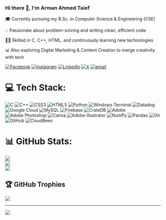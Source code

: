 ### Hi there 👋, I'm Arman Ahmed Taief
🎓 Currently pursuing my B.Sc. in Computer Science & Engineering (CSE)

💡 Passionate about problem-solving and writing clean, efficient code

👨‍💻 Skilled in C, C++, HTML, and continuously learning new technologies

📊 Also exploring Digital Marketing & Content Creation to merge creativity with tech


[![Facebook](https://img.shields.io/badge/Facebook-%231877F2.svg?logo=Facebook&logoColor=white)](https://facebook.com/https://www.facebook.com/haadiltiong78ywc0) [![Instagram](https://img.shields.io/badge/Instagram-%23E4405F.svg?logo=Instagram&logoColor=white)](https://instagram.com/arman_ahmed_taief) [![LinkedIn](https://img.shields.io/badge/LinkedIn-%230077B5.svg?logo=linkedin&logoColor=white)](https://linkedin.com/in/arman-ahmed-taief) [![X](https://img.shields.io/badge/X-black.svg?logo=X&logoColor=white)](https://x.com/ArmanAhmedTaief) [![email](https://img.shields.io/badge/Email-D14836?logo=gmail&logoColor=white)](mailto:taief579@gmail.com) 

# 💻 Tech Stack:
![C](https://img.shields.io/badge/c-%2300599C.svg?style=for-the-badge&logo=c&logoColor=white) ![C++](https://img.shields.io/badge/c++-%2300599C.svg?style=for-the-badge&logo=c%2B%2B&logoColor=white) ![CSS3](https://img.shields.io/badge/css3-%231572B6.svg?style=for-the-badge&logo=css3&logoColor=white) ![HTML5](https://img.shields.io/badge/html5-%23E34F26.svg?style=for-the-badge&logo=html5&logoColor=white) ![Python](https://img.shields.io/badge/python-3670A0?style=for-the-badge&logo=python&logoColor=ffdd54) ![Windows Terminal](https://img.shields.io/badge/Windows%20Terminal-%234D4D4D.svg?style=for-the-badge&logo=windows-terminal&logoColor=white) ![Datadog](https://img.shields.io/badge/datadog-%23632CA6.svg?style=for-the-badge&logo=datadog&logoColor=white) ![Google Cloud](https://img.shields.io/badge/GoogleCloud-%234285F4.svg?style=for-the-badge&logo=google-cloud&logoColor=white) ![MySQL](https://img.shields.io/badge/mysql-4479A1.svg?style=for-the-badge&logo=mysql&logoColor=white) ![Firebase](https://img.shields.io/badge/firebase-a08021?style=for-the-badge&logo=firebase&logoColor=ffcd34) ![CrateDB](https://img.shields.io/badge/CrateDB-009DC7?style=for-the-badge&logo=CrateDB&logoColor=white) ![Adobe](https://img.shields.io/badge/adobe-%23FF0000.svg?style=for-the-badge&logo=adobe&logoColor=white) ![Adobe Photoshop](https://img.shields.io/badge/adobe%20photoshop-%2331A8FF.svg?style=for-the-badge&logo=adobe%20photoshop&logoColor=white) ![Canva](https://img.shields.io/badge/Canva-%2300C4CC.svg?style=for-the-badge&logo=Canva&logoColor=white) ![Adobe Illustrator](https://img.shields.io/badge/adobe%20illustrator-%23FF9A00.svg?style=for-the-badge&logo=adobe%20illustrator&logoColor=white) ![NumPy](https://img.shields.io/badge/numpy-%23013243.svg?style=for-the-badge&logo=numpy&logoColor=white) ![Pandas](https://img.shields.io/badge/pandas-%23150458.svg?style=for-the-badge&logo=pandas&logoColor=white) ![Git](https://img.shields.io/badge/git-%23F05033.svg?style=for-the-badge&logo=git&logoColor=white) ![GitHub](https://img.shields.io/badge/github-%23121011.svg?style=for-the-badge&logo=github&logoColor=white) ![CloudBees](https://img.shields.io/badge/CloudBees-1997B5&?logo=cloudbees&logoColor=white&style=for-the-badge)
# 📊 GitHub Stats:
![](https://github-readme-stats.vercel.app/api?username=taiefahmed&theme=dark&hide_border=false&include_all_commits=false&count_private=false)<br/>
![](https://nirzak-streak-stats.vercel.app/?user=taiefahmed&theme=dark&hide_border=false)<br/>
![](https://github-readme-stats.vercel.app/api/top-langs/?username=taiefahmed&theme=dark&hide_border=false&include_all_commits=false&count_private=false&layout=compact)

## 🏆 GitHub Trophies
![](https://github-profile-trophy.vercel.app/?username=taiefahmed&theme=gruvbox&no-frame=true&no-bg=true&margin-w=4)

---
[![](https://visitcount.itsvg.in/api?id=taiefahmed&icon=0&color=0)](https://visitcount.itsvg.in)

<!-- Proudly created with GPRM ( https://gprm.itsvg.in ) -->
